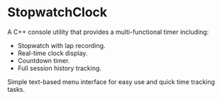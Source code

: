 # StopwatchClock

A C++ console utility that provides a multi-functional timer including:

- Stopwatch with lap recording.
- Real-time clock display.
- Countdown timer.
- Full session history tracking.

Simple text-based menu interface for easy use and quick time tracking tasks.

